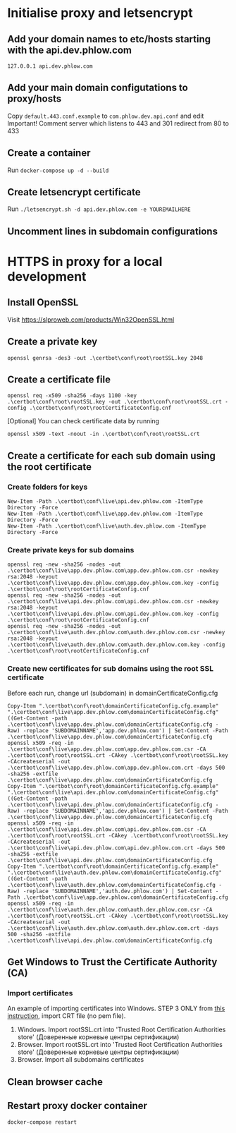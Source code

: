 # Initialise proxy and letsencrypt

## Add your domain names to etc/hosts starting with the api.dev.phlow.com
```
127.0.0.1 api.dev.phlow.com
```

## Add your main domain configutations to proxy/hosts
Copy `default.443.conf.example` to `com.phlow.dev.api.conf` and edit
Important! Comment server which listens to 443 and 301 redirect from 80 to 433

## Create a container
Run `docker-compose up -d --build`

## Create letsencrypt certificate
Run `./letsencrypt.sh -d api.dev.phlow.com -e YOUREMAILHERE`

## Uncomment lines in subdomain configurations

# HTTPS in proxy for a local development

## Install OpenSSL
Visit https://slproweb.com/products/Win32OpenSSL.html

## Create a private key

```shell
openssl genrsa -des3 -out .\certbot\conf\root\rootSSL.key 2048
```

## Create a certificate file
```shell
openssl req -x509 -sha256 -days 1100 -key .\certbot\conf\root\rootSSL.key -out .\certbot\conf\root\rootSSL.crt -config .\certbot\conf\root\rootCertificateConfig.cnf
```

[Optional] You can check certificate data by running
```shell
openssl x509 -text -noout -in .\certbot\conf\root\rootSSL.crt
```

## Create a certificate for each sub domain using the root certificate

### Create folders for keys

```shell
New-Item -Path .\certbot\conf\live\api.dev.phlow.com -ItemType Directory -Force
New-Item -Path .\certbot\conf\live\app.dev.phlow.com -ItemType Directory -Force
New-Item -Path .\certbot\conf\live\auth.dev.phlow.com -ItemType Directory -Force
```


### Create private keys for sub domains

```shell
openssl req -new -sha256 -nodes -out .\certbot\conf\live\app.dev.phlow.com\app.dev.phlow.com.csr -newkey rsa:2048 -keyout .\certbot\conf\live\app.dev.phlow.com\app.dev.phlow.com.key -config .\certbot\conf\root\rootCertificateConfig.cnf
openssl req -new -sha256 -nodes -out .\certbot\conf\live\api.dev.phlow.com\api.dev.phlow.com.csr -newkey rsa:2048 -keyout .\certbot\conf\live\api.dev.phlow.com\api.dev.phlow.com.key -config .\certbot\conf\root\rootCertificateConfig.cnf
openssl req -new -sha256 -nodes -out .\certbot\conf\live\auth.dev.phlow.com\auth.dev.phlow.com.csr -newkey rsa:2048 -keyout .\certbot\conf\live\auth.dev.phlow.com\auth.dev.phlow.com.key -config .\certbot\conf\root\rootCertificateConfig.cnf
```

### Create new certificates for sub domains using the root SSL certificate

Before each run, change url (subdomain) in domainCertificateConfig.cfg 

```shell
Copy-Item ".\certbot\conf\root\domainCertificateConfig.cfg.example" ".\certbot\conf\live\app.dev.phlow.com\domainCertificateConfig.cfg"
((Get-Content -path .\certbot\conf\live\app.dev.phlow.com\domainCertificateConfig.cfg -Raw) -replace 'SUBDOMAINNAME','app.dev.phlow.com') | Set-Content -Path .\certbot\conf\live\app.dev.phlow.com\domainCertificateConfig.cfg
openssl x509 -req -in .\certbot\conf\live\app.dev.phlow.com\app.dev.phlow.com.csr -CA .\certbot\conf\root\rootSSL.crt -CAkey .\certbot\conf\root\rootSSL.key -CAcreateserial -out .\certbot\conf\live\app.dev.phlow.com\app.dev.phlow.com.crt -days 500 -sha256 -extfile .\certbot\conf\live\app.dev.phlow.com\domainCertificateConfig.cfg
Copy-Item ".\certbot\conf\root\domainCertificateConfig.cfg.example" ".\certbot\conf\live\api.dev.phlow.com\domainCertificateConfig.cfg"
((Get-Content -path .\certbot\conf\live\api.dev.phlow.com\domainCertificateConfig.cfg -Raw) -replace 'SUBDOMAINNAME','api.dev.phlow.com') | Set-Content -Path .\certbot\conf\live\app.dev.phlow.com\domainCertificateConfig.cfg
openssl x509 -req -in .\certbot\conf\live\api.dev.phlow.com\api.dev.phlow.com.csr -CA .\certbot\conf\root\rootSSL.crt -CAkey .\certbot\conf\root\rootSSL.key -CAcreateserial -out .\certbot\conf\live\api.dev.phlow.com\api.dev.phlow.com.crt -days 500 -sha256 -extfile .\certbot\conf\live\api.dev.phlow.com\domainCertificateConfig.cfg
Copy-Item ".\certbot\conf\root\domainCertificateConfig.cfg.example" ".\certbot\conf\live\auth.dev.phlow.com\domainCertificateConfig.cfg"
((Get-Content -path .\certbot\conf\live\auth.dev.phlow.com\domainCertificateConfig.cfg -Raw) -replace 'SUBDOMAINNAME','auth.dev.phlow.com') | Set-Content -Path .\certbot\conf\live\app.dev.phlow.com\domainCertificateConfig.cfg
openssl x509 -req -in .\certbot\conf\live\auth.dev.phlow.com\auth.dev.phlow.com.csr -CA .\certbot\conf\root\rootSSL.crt -CAkey .\certbot\conf\root\rootSSL.key -CAcreateserial -out .\certbot\conf\live\auth.dev.phlow.com\auth.dev.phlow.com.crt -days 500 -sha256 -extfile .\certbot\conf\live\api.dev.phlow.com\domainCertificateConfig.cfg
```

## Get Windows to Trust the Certificate Authority (CA)

### Import certificates
An example of importing certificates into Windows. STEP 3 ONLY from [this instruction](https://zeropointdevelopment.com/how-to-get-https-working-in-windows-10-localhost-dev-environment), import CRT file (no pem file).
1. Windows. Import rootSSL.crt into 'Trusted Root Certification Authorities store' (Доверенные корневые центры сертификации) 
2. Browser. Import rootSSL.crt into 'Trusted Root Certification Authorities store' (Доверенные корневые центры сертификации)
3. Browser. Import all subdomains certificates


## Clean browser cache

## Restart proxy docker container
```shell
docker-compose restart
```
